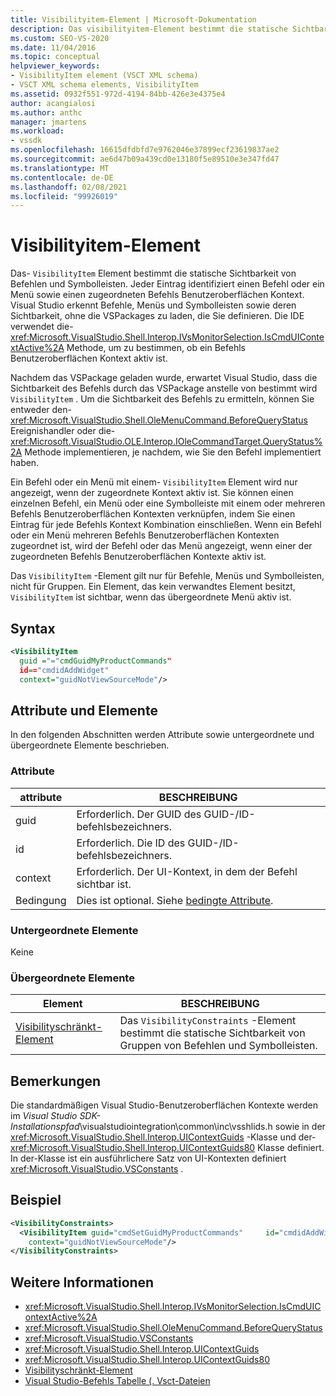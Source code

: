 ```yaml
---
title: Visibilityitem-Element | Microsoft-Dokumentation
description: Das visibilityitem-Element bestimmt die statische Sichtbarkeit von Befehlen und Symbolleisten. Einträge identifizieren einen Befehl oder ein Menü und einen zugeordneten Befehls Benutzeroberflächen Kontext.
ms.custom: SEO-VS-2020
ms.date: 11/04/2016
ms.topic: conceptual
helpviewer_keywords:
- VisibilityItem element (VSCT XML schema)
- VSCT XML schema elements, VisibilityItem
ms.assetid: 0932f551-972d-4194-84bb-426e3e4375e4
author: acangialosi
ms.author: anthc
manager: jmartens
ms.workload:
- vssdk
ms.openlocfilehash: 16615dfdbfd7e9762046e37899ecf23619837ae2
ms.sourcegitcommit: ae6d47b09a439cd0e13180f5e89510e3e347fd47
ms.translationtype: MT
ms.contentlocale: de-DE
ms.lasthandoff: 02/08/2021
ms.locfileid: "99926019"
---
```

# <a name="visibilityitem-element"></a>Visibilityitem-Element
Das- `VisibilityItem` Element bestimmt die statische Sichtbarkeit von Befehlen und Symbolleisten. Jeder Eintrag identifiziert einen Befehl oder ein Menü sowie einen zugeordneten Befehls Benutzeroberflächen Kontext. Visual Studio erkennt Befehle, Menüs und Symbolleisten sowie deren Sichtbarkeit, ohne die VSPackages zu laden, die Sie definieren. Die IDE verwendet die- <xref:Microsoft.VisualStudio.Shell.Interop.IVsMonitorSelection.IsCmdUIContextActive%2A> Methode, um zu bestimmen, ob ein Befehls Benutzeroberflächen Kontext aktiv ist.

 Nachdem das VSPackage geladen wurde, erwartet Visual Studio, dass die Sichtbarkeit des Befehls durch das VSPackage anstelle von bestimmt wird `VisibilityItem` . Um die Sichtbarkeit des Befehls zu ermitteln, können Sie entweder den- <xref:Microsoft.VisualStudio.Shell.OleMenuCommand.BeforeQueryStatus> Ereignishandler oder die- <xref:Microsoft.VisualStudio.OLE.Interop.IOleCommandTarget.QueryStatus%2A> Methode implementieren, je nachdem, wie Sie den Befehl implementiert haben.

 Ein Befehl oder ein Menü mit einem- `VisibilityItem` Element wird nur angezeigt, wenn der zugeordnete Kontext aktiv ist. Sie können einen einzelnen Befehl, ein Menü oder eine Symbolleiste mit einem oder mehreren Befehls Benutzeroberflächen Kontexten verknüpfen, indem Sie einen Eintrag für jede Befehls Kontext Kombination einschließen. Wenn ein Befehl oder ein Menü mehreren Befehls Benutzeroberflächen Kontexten zugeordnet ist, wird der Befehl oder das Menü angezeigt, wenn einer der zugeordneten Befehls Benutzeroberflächen Kontexte aktiv ist.

 Das `VisibilityItem` -Element gilt nur für Befehle, Menüs und Symbolleisten, nicht für Gruppen. Ein Element, das kein verwandtes Element besitzt, `VisibilityItem` ist sichtbar, wenn das übergeordnete Menü aktiv ist.

## <a name="syntax"></a>Syntax

```xml
<VisibilityItem
  guid ="="cmdGuidMyProductCommands"
  id=="cmdidAddWidget"
  context="guidNotViewSourceMode"/>
```

## <a name="attributes-and-elements"></a>Attribute und Elemente
 In den folgenden Abschnitten werden Attribute sowie untergeordnete und übergeordnete Elemente beschrieben.

### <a name="attributes"></a>Attribute

|attribute|BESCHREIBUNG|
|---------------|-----------------|
|guid|Erforderlich. Der GUID des GUID-/ID-befehlsbezeichners.|
|id|Erforderlich. Die ID des GUID-/ID-befehlsbezeichners.|
|context|Erforderlich. Der UI-Kontext, in dem der Befehl sichtbar ist.|
|Bedingung|Dies ist optional. Siehe [bedingte Attribute](../extensibility/vsct-xml-schema-conditional-attributes.md).|

### <a name="child-elements"></a>Untergeordnete Elemente
 Keine

### <a name="parent-elements"></a>Übergeordnete Elemente

|Element|BESCHREIBUNG|
|-------------|-----------------|
|[Visibilityschränkt-Element](../extensibility/visibilityconstraints-element.md)|Das `VisibilityConstraints` -Element bestimmt die statische Sichtbarkeit von Gruppen von Befehlen und Symbolleisten.|

## <a name="remarks"></a>Bemerkungen
 Die standardmäßigen Visual Studio-Benutzeroberflächen Kontexte werden im *Visual Studio SDK-Installationspfad*\visualstudiointegration\common\inc\vsshlids.h sowie in der <xref:Microsoft.VisualStudio.Shell.Interop.UIContextGuids> -Klasse und der- <xref:Microsoft.VisualStudio.Shell.Interop.UIContextGuids80> Klasse definiert. In der-Klasse ist ein ausführlichere Satz von UI-Kontexten definiert <xref:Microsoft.VisualStudio.VSConstants> .

## <a name="example"></a>Beispiel

```xml
<VisibilityConstraints>
  <VisibilityItem guid="cmdSetGuidMyProductCommands"     id="cmdidAddWidget"
    context="guidNotViewSourceMode"/>
</VisibilityConstraints>
```

## <a name="see-also"></a>Weitere Informationen
- <xref:Microsoft.VisualStudio.Shell.Interop.IVsMonitorSelection.IsCmdUIContextActive%2A>
- <xref:Microsoft.VisualStudio.Shell.OleMenuCommand.BeforeQueryStatus>
- <xref:Microsoft.VisualStudio.VSConstants>
- <xref:Microsoft.VisualStudio.Shell.Interop.UIContextGuids>
- <xref:Microsoft.VisualStudio.Shell.Interop.UIContextGuids80>
- [Visibilityschränkt-Element](../extensibility/visibilityconstraints-element.md)
- [Visual Studio-Befehls Tabelle (. Vsct-Dateien](../extensibility/internals/visual-studio-command-table-dot-vsct-files.md)
